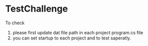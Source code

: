 # TestChallenge
To check 
1. please first update dat file path in each project program.cs file 
2. you can set startup to each project and to test saperatly.
